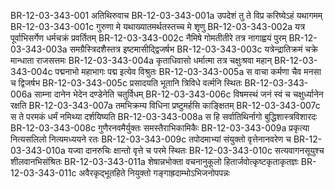 BR-12-03-343-001  	अतिथिरुवाच
BR-12-03-343-001a	उपदेशं तु ते विप्र करिष्येऽहं यथागमम्
BR-12-03-343-001c	गुरुणा मे यथाख्यातमर्थतस्तच्च मे शृणु
BR-12-03-343-002a	यत्र पूर्वाभिसर्गेण धर्मचक्रं प्रवर्तितम्
BR-12-03-343-002c	नैमिषे गोमतीतीरे तत्र नागाह्वयं पुरम्
BR-12-03-343-003a	समग्रैस्त्रिदशैस्तत्र इष्टमासीद्द्विजर्षभ
BR-12-03-343-003c	यत्रेन्द्रातिक्रमं चक्रे मान्धाता राजसत्तमः
BR-12-03-343-004a	कृताधिवासो धर्मात्मा तत्र चक्षुःश्रवा महान्
BR-12-03-343-004c	पद्मनाभो महाभागः पद्म इत्येव विश्रुतः
BR-12-03-343-005a	स वाचा कर्मणा चैव मनसा च द्विजर्षभ
BR-12-03-343-005c	प्रसादयति भूतानि त्रिविधे वर्त्मनि स्थितः
BR-12-03-343-006a	साम्ना दानेन भेदेन दण्डेनेति चतुर्विधम्
BR-12-03-343-006c	विषमस्थं जनं स्वं च चक्षुर्ध्यानेन रक्षति
BR-12-03-343-007a	तमभिक्रम्य विधिना प्रष्टुमर्हसि काङ्क्षितम्
BR-12-03-343-007c	स ते परमकं धर्मं नमिथ्या दर्शयिष्यति
BR-12-03-343-008a	स हि सर्वातिथिर्नागो बुद्धिशास्त्रविशारदः
BR-12-03-343-008c	गुणैरनवमैर्युक्तः समस्तैराभिकामिकैः
BR-12-03-343-009a	प्रकृत्या नित्यसलिलो नित्यमध्ययने रतः
BR-12-03-343-009c	तपोदमाभ्यां संयुक्तो वृत्तेनानवरेण च
BR-12-03-343-010a	यज्वा दानरुचिः क्षान्तो वृत्ते च परमे स्थितः
BR-12-03-343-010c	सत्यवागनसूयुश्च शीलवानभिसंश्रितः
BR-12-03-343-011a	शेषान्नभोक्ता वचनानुकूलो हितार्जवोत्कृष्टकृताकृतज्ञः
BR-12-03-343-011c	अवैरकृद्भूतहिते नियुक्तो गङ्गाह्रदाम्भोऽभिजनोपपन्नः

